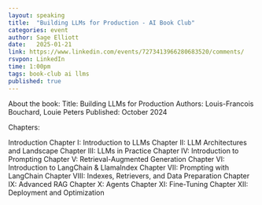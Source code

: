 ```yaml
---
layout: speaking
title:  "Building LLMs for Production - AI Book Club"
categories: event
author: Sage Elliott
date:   2025-01-21
link: https://www.linkedin.com/events/7273413966280683520/comments/
rsvpon: LinkedIn
time: 1:00pm
tags: book-club ai llms
published: true
---
```

About the book:
Title: Building LLMs for Production
Authors: Louis-Francois Bouchard, Louie Peters
Published: October 2024

Chapters:

Introduction
Chapter I: Introduction to LLMs
Chapter II: LLM Architectures and Landscape
Chapter III: LLMs in Practice
Chapter IV: Introduction to Prompting
Chapter V: Retrieval-Augmented Generation
Chapter VI: Introduction to LangChain & LlamaIndex
Chapter VII: Prompting with LangChain
Chapter VIII: Indexes, Retrievers, and Data Preparation
Chapter IX: Advanced RAG
Chapter X: Agents
Chapter XI: Fine-Tuning
Chapter XII: Deployment and Optimization